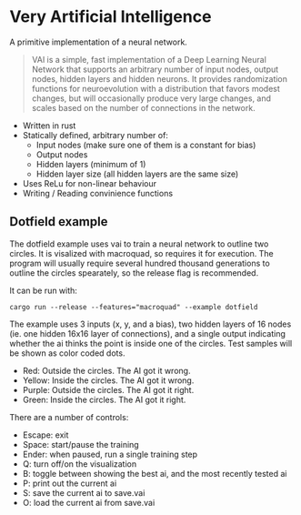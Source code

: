 Very Artificial Intelligence
============================

A primitive implementation of a neural network.

> VAI is a simple, fast implementation of a Deep Learning Neural Network
> that supports an arbitrary number of input nodes, output nodes, hidden layers
> and hidden neurons. It provides randomization functions for neuroevolution
> with a distribution that favors modest changes, but will occasionally produce
> very large changes, and scales based on the number of connections in the
> network.

 * Written in rust
 * Statically defined, arbitrary number of:
   * Input nodes (make sure one of them is a constant for bias)
   * Output nodes
   * Hidden layers (minimum of 1)
   * Hidden layer size (all hidden layers are the same size)
 * Uses ReLu for non-linear behaviour
 * Writing / Reading convinience functions

Dotfield example
----------------

The dotfield example uses vai to train a neural network to outline two circles.
It is visalized with macroquad, so requires it for execution.
The program will usually require several hundred thousand generations to
outline the circles spearately, so the release flag is recommended.

It can be run with:

    cargo run --release --features="macroquad" --example dotfield

The example uses 3 inputs (x, y, and a bias), two hidden layers of 16 nodes
(ie. one hidden 16x16 layer of connections), and a single output indicating
whether the ai thinks the point is inside one of the circles.
Test samples will be shown as color coded dots.

* Red: Outside the circles. The AI got it wrong.
* Yellow: Inside the circles. The AI got it wrong.
* Purple: Outside the circles. The AI got it right.
* Green: Inside the circles. The AI got it right.

There are a number of controls:

* Escape: exit
* Space: start/pause the training
* Ender: when paused, run a single training step
* Q: turn off/on the visualization
* B: toggle between showing the best ai, and the most recently tested ai
* P: print out the current ai
* S: save the current ai to save.vai
* O: load the current ai from save.vai
